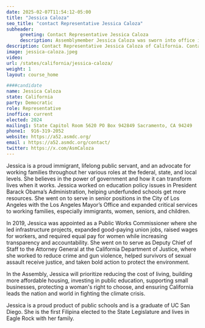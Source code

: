 ```yaml
---
date: 2025-02-07T11:54:12-05:00
title: "Jessica Caloza"
seo_title: "contact Representative Jessica Caloza"
subheader:
     greeting: Contact Representative Jessica Caloza
     description: Assemblymember Jessica Caloza was sworn into office in December 2024 and proudly represents the 52nd District which is home to South Glendale, East Los Angeles, Northeast Los Angeles, and of course, the 2024 World Champions—the Dodgers.
description: Contact Representative Jessica Caloza of California. Contact information for Jessica Caloza includes email address, phone number, and mailing address.
image: jessica-caloza.jpeg
video:
url: /states/california/jessica-caloza/
weight: 1
layout: course_home

####candidate
name: Jessica Caloza
state: California
party: Democratic
role: Representative
inoffice: current
elected: 2024
mailing1: State Capitol Room 5620 PO Box 942849 Sacramento, CA 94249
phone1:  916-319-2052
website: https://a52.asmdc.org/
email : https://a52.asmdc.org/contact/
twitter: https://x.com/AsmCaloza
---
```

Jessica is a proud immigrant, lifelong public servant, and an advocate for working families throughout her various roles at the federal, state, and local levels. She believes in the power of government and how it can transform lives when it works. Jessica worked on education policy issues in President Barack Obama’s Administration, helping underfunded schools get more resources. She went on to serve in senior positions in the City of Los Angeles with the Los Angeles Mayor’s Office and expanded critical services to working families, especially immigrants, women, seniors, and children.

In 2019, Jessica was appointed as a Public Works Commissioner where she led infrastructure projects, expanded good-paying union jobs, raised wages for workers, and required equal pay for women while increasing transparency and accountability. She went on to serve as Deputy Chief of Staff to the Attorney General at the California Department of Justice, where she worked to reduce crime and gun violence, helped survivors of sexual assault receive justice, and taken bold action to protect the environment.

In the Assembly, Jessica will prioritize reducing the cost of living, building more affordable housing, investing in public education, supporting small businesses, protecting a woman's right to choose, and ensuring California leads the nation and world in fighting the climate crisis.

Jessica is a proud product of public schools and is a graduate of UC San Diego. She is the first Filipina elected to the State Legislature and lives in Eagle Rock with her family.
